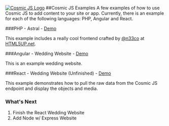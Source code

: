 [![Cosmic JS Logo](https://cosmicjs.com/images/marketing/logo-w-brand.jpg)](https://cosmicjs.com/)
##Cosmic JS Examples
A few examples of how to use Cosmic JS to add content to your site or app.  Currently, there is an example for each of the following languages: PHP, Angular and React.

###PHP - Astral - [Demo](http://tonyspiro.com/dev/cosmicjs-examples/php/astral/)

This example includes a really cool frontend crafted by [@n33co](http://twitter.com/n33co) at [HTML5UP.net](http://html5up.net).


###Angular - Wedding Website - [Demo](http://tonyspiro.com/dev/cosmicjs-examples/angular/wedding-website/)

This is an example wedding website.


###React - Wedding Website (Unfinished) - [Demo](http://tonyspiro.com/dev/cosmicjs-examples/react/wedding-website/)

This example demonstrates how to pull the raw data from the Cosmic JS endpoint and display the objects and media.


### What's Next
1. Finish the React Wedding Website
2. Add Node w/ Express Website
